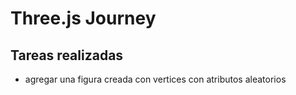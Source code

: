 # Three.js Journey

## Tareas realizadas

<!-- - Agregar diferentes figuras 3D a la escena -->

<!-- - Crear un triangulo hecho con 3 vertices y agregarlo a la escena -->

- agregar una figura creada con vertices con atributos aleatorios
